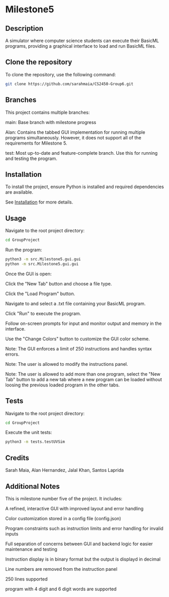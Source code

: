 # Milestone5

## Description
A simulator where computer science students can execute their BasicML programs, providing a graphical interface to load and run BasicML files.

## Clone the repository
To clone the repository, use the following command:

```bash
git clone https://github.com/sarahmaia/CS2450-Group6.git
```

## Branches
This project contains multiple branches:

main: Base branch with milestone progress

Alan: Contains the tabbed GUI implementation for running multiple programs simultaneously. However, it does not support all of the requirements for Milestone 5.

test: Most up-to-date and feature-complete branch. Use this for running and testing the program.

## Installation
To install the project, ensure Python is installed and required dependencies are available. 

See [Installation](docs/installation.rst) for more details.

## Usage
Navigate to the root project directory:

```bash
cd GroupProject
```

Run the program:

```bash
python3 -m src.Milestone5.gui.gui
python -m src.Milestone5.gui.gui
```

Once the GUI is open:

Click the "New Tab" button and choose a file type.

Click the "Load Program" button.

Navigate to and select a .txt file containing your BasicML program.

Click "Run" to execute the program.

Follow on-screen prompts for input and monitor output and memory in the interface.

Use the "Change Colors" button to customize the GUI color scheme.

Note: The GUI enforces a limit of 250 instructions and handles syntax errors.

Note: The user is allowed to modify the instructions panel.

Note: The user is allowed to add more than one program, select the "New Tab" button to add a new tab where a new program can be loaded without loosing the previous loaded program in the other tabs.

## Tests
Navigate to the root project directory:

```bash
cd GroupProject
```

Execute the unit tests:

```bash
python3 -m tests.testUVSim
```

## Credits
Sarah Maia, Alan Hernandez, Jalal Khan, Santos Laprida

## Additional Notes
This is milestone number five of the project. It includes:

A refined, interactive GUI with improved layout and error handling

Color customization stored in a config file (config.json)

Program constraints such as instruction limits and error handling for invalid inputs

Full separation of concerns between GUI and backend logic for easier maintenance and testing

Instruction display is in binary format but the output is displayd in decimal

Line numbers are removed from the instruction panel

250 lines supported

program with 4 digit and 6 digit words are supported